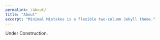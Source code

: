 ```yaml
---
permalink: /about/
title: "About"
excerpt: "Minimal Mistakes is a flexible two-column Jekyll theme."
---
```

Under Construction.